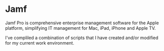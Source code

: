 # Jamf
Jamf Pro is comprehensive enterprise management software for the Apple platform, simplifying IT management for Mac, iPad, iPhone and Apple TV.

I've compliled a combination of scripts that I have created and/or modified for my current work environment.
